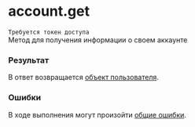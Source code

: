 # account.get
`Требуется токен доступа`  
Метод для получения информации о своем аккаунте

### Результат
В ответ возвращается [объект пользователя]().

### Ошибки
В ходе выполнения могут произойти [общие ошибки]().